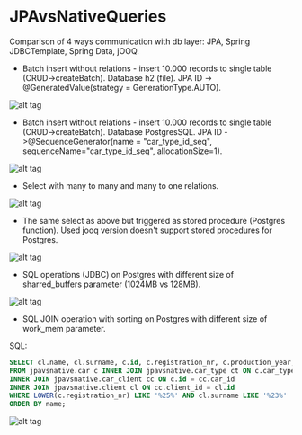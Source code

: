 # JPAvsNativeQueries
Comparison of 4 ways communication with db layer: JPA, Spring JDBCTemplate, Spring Data, jOOQ.

- Batch insert without relations - insert 10.000 records to single table (CRUD->createBatch). Database h2 (file). JPA ID -> @GeneratedValue(strategy = GenerationType.AUTO).

![alt tag](https://cloud.githubusercontent.com/assets/344261/15736757/41029164-28a2-11e6-980e-aed96be2fc6d.png)

- Batch insert without relations - insert 10.000 records to single table (CRUD->createBatch). Database PostgresSQL. JPA ID ->@SequenceGenerator(name = "car_type_id_seq", sequenceName="car_type_id_seq", allocationSize=1).

![alt tag](https://cloud.githubusercontent.com/assets/344261/15776275/e9ba429a-2986-11e6-8931-3d13c9b6677b.png)

- Select with many to many and many to one relations.

![alt tag](https://cloud.githubusercontent.com/assets/344261/15846955/1d56dc96-2c82-11e6-902a-478471ebea2f.png)

- The same select as above but triggered as stored procedure (Postgres function). Used jooq version doesn't support stored procedures for Postgres.

![alt tag](https://cloud.githubusercontent.com/assets/344261/15857249/a69502b6-2cba-11e6-9a2f-977987585850.png)

- SQL operations (JDBC) on Postgres with different size of sharred_buffers parameter (1024MB vs 128MB).

![alt tag](https://cloud.githubusercontent.com/assets/344261/15920240/85c6cc2c-2e18-11e6-980c-a13e8aa44f1e.png)

- SQL JOIN operation with sorting on Postgres with different size of work_mem parameter.

SQL:
```sql
SELECT cl.name, cl.surname, c.id, c.registration_nr, c.production_year, ct.doors, ct.model, ct.available_year
FROM jpavsnative.car c INNER JOIN jpavsnative.car_type ct ON c.car_type = ct.id
INNER JOIN jpavsnative.car_client cc ON c.id = cc.car_id 
INNER JOIN jpavsnative.client cl ON cc.client_id = cl.id 
WHERE LOWER(c.registration_nr) LIKE '%25%' AND cl.surname LIKE '%23%'
ORDER BY name;
```

![alt tag](https://cloud.githubusercontent.com/assets/344261/15922523/650e8334-2e28-11e6-93c7-4d8a117bd2f0.png)

